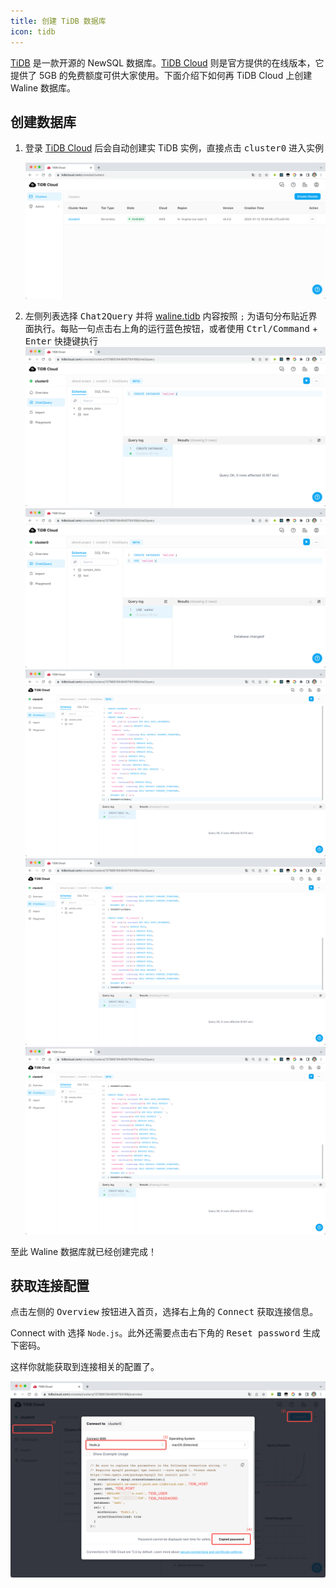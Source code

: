 ```yaml
---
title: 创建 TiDB 数据库
icon: tidb
---
```


[TiDB](https://github.com/pingcap/tidb) 是一款开源的 NewSQL 数据库。[TiDB Cloud](https://tidbcloud.com/) 则是官方提供的在线版本，它提供了 5GB 的免费额度可供大家使用。下面介绍下如何再 TiDB Cloud 上创建 Waline 数据库。

## 创建数据库

1. 登录 [TiDB Cloud](https://tidbcloud.com) 后会自动创建实 TiDB 实例，直接点击 <kbd>cluster0</kbd> 进入实例

   ![](../../assets/tidb-1.png)

2. 左侧列表选择 <kbd>Chat2Query</kbd> 并将 [waline.tidb](https://github.com/walinejs/waline/blob/main/assets/waline.tidb) 内容按照 `;` 为语句分布贴近界面执行。每贴一句点击右上角的<kdb>运行</kbd>蓝色按钮，或者使用 <kbd>Ctrl\/Command</kbd> + <kbd>Enter</kbd> 快捷键执行
   ![](../../assets/tidb-2.png)
   ![](../../assets/tidb-3.png)
   ![](../../assets/tidb-4.png)
   ![](../../assets/tidb-5.png)
   ![](../../assets/tidb-6.png)

至此 Waline 数据库就已经创建完成！

## 获取连接配置

点击左侧的 <kbd>Overview</kbd> 按钮进入首页，选择右上角的 <kbd>Connect</kbd> 获取连接信息。

Connect with 选择 `Node.js`。此外还需要点击右下角的 <kbd>Reset password</kbd> 生成下密码。

这样你就能获取到连接相关的配置了。

![](../../assets/tidb-7.png)
